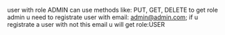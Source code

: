 user with role ADMIN can use methods like: PUT, GET, DELETE
to get role admin u need to registrate user with email: admin@admin.com; if u registrate a user with not this email u will get role:USER
